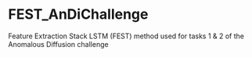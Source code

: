 # FEST_AnDiChallenge
Feature Extraction Stack LSTM (FEST) method used for tasks 1 &amp; 2 of the Anomalous Diffusion challenge

